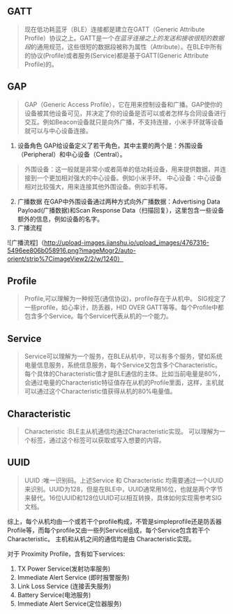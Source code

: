 ## GATT
> 现在低功耗蓝牙（BLE）连接都是建立在GATT（Generic Attribute Profile）协议之上。GATT是一个*在蓝牙连接之上的发送和接收很短的数据段*的通用规范，这些很短的数据段被称为属性（Attribute）。在BLE中所有的协议(Profile)或者服务(Service)都是基于GATT(Generic Attribute Profile)的。

## GAP
> GAP（Generic Access Profile），它在用来控制设备和广播。GAP使你的设备被其他设备可见，并决定了你的设备是否可以或者怎样与合同设备进行交互。例如Beacon设备就只是向外广播，不支持连接，小米手环就等设备就可以与中心设备连接。
1. 设备角色
GAP给设备定义了若干角色，其中主要的两个是：外围设备（Peripheral）和中心设备（Central）。
> 外围设备：这一般就是非常小或者简单的低功耗设备，用来提供数据，并连接到一个更加相对强大的中心设备。例如小米手环。
>  中心设备：中心设备相对比较强大，用来连接其他外围设备。例如手机等。
2. 广播数据
在GAP中外围设备通过两种方式向外广播数据：Advertising Data Payload(广播数据)和Scan Response Data（扫描回复），这里包含一些设备额外的信息，例如设备的名字。
3. 广播流程

![广播流程]（http://upload-images.jianshu.io/upload_images/4767316-5496ee806b058916.png?imageMogr2/auto-orient/strip%7CimageView2/2/w/1240）

## Profile
> Profile,可以理解为一种规范(通信协议)，profile存在于从机中。
SIG规定了一些profile，如心率计，防丢器，HID OVER GATT等等。每个Profile中都包含多个Service。每个Service代表从机的一个能力。

## Service
> Service可以理解为一个服务，在BLE从机中，可以有多个服务，譬如系统电量信息服务，系统信息服务，每个Service又包含多个Characteristic。每个具体的Characteristic值才是BLE通信的主体。比如当前电量是80%，会通过电量的Characteristic特征值存在从机的Profile里面，这样，主机就可以通过这个Characteristic值获得从机的80%电量值。

## Characteristic
> Characteristic :BLE主从机通信均通过Characteristic实现。 可以理解为一个标签，通过这个标签可以获取或写入想要的内容。

## UUID
> UUID :唯一识别码。上述Service 和 Characteristic 均需要通过一个UUID来识别。UUID为128，但是在BLE中，UUID通常用16位，也就是两个字节来替代。16位UUID和128位UUID可以相互转换，具体如何实现需参考SIG文档。


综上，每个从机均由一个或若干个profile构成，不管是simpleprofile还是防丢器Profile等，而每个profile又由一些列Service组成，每个Service包含若干个Characteristic。 主机和从机之间的通信均是由 Characteristic实现。



对于  Proximity Profile，含有如下services:
1. TX Power Service(发射功率服务)
2. Immediate Alert Service (即时报警服务)
3. Link Loss Service (连接丢失服务)
4. Battery Service(电池服务)
5. Immediate Alert Service(定位器服务)
